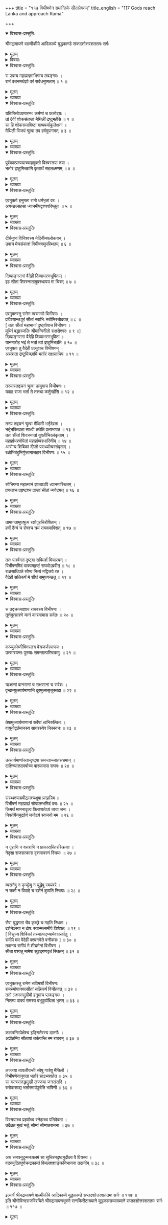 +++
title = "११७ विभीषणेन रामान्तिके सीताप्रेषणम्"
title_english = "117 Gods reach Lanka and approach Rama"

+++

<details open><summary>विश्वास-प्रस्तुतिः</summary>

श्रीमद्रामायणे वाल्मीकीये आदिकाव्ये युद्धकाण्डे सप्तदशोत्तरशततमः सर्गः
</details>

<details><summary>मूलम्</summary>

श्रीमद्रामायणे वाल्मीकीये आदिकाव्ये युद्धकाण्डे सप्तदशोत्तरशततमः सर्गः
</details>

<details><summary>विषयाः</summary>

हनुमन्मुखात्सीतायाः स्वमुखावलोकनाभिलाषंनिवेदितेनरामेण विभीषणंप्रति स्नातालंकृतायाः सीतायाः स्वसमीपनयनचोदना ॥ १ ॥ विभीषणेन सीतायाः शिबिकारोपणेनरामसमीपप्रापणावसरे सरणिगतवानरगणदूरापसारणे तंप्रतिरामेण सरोषोपालम्भं पादचारेणसीतानयनचोदना ॥ २ ॥ तथासमागतयासीतया सुहृद्गणमध्यगत श्रीरामचन्द्रमुखावलोकनेन हर्षाधिगमः ॥ ३ ॥

</details>

<details open><summary>विश्वास-प्रस्तुतिः</summary>

स उवाच महाप्राज्ञमभिगम्य लवङ्गमः ।  
रामं वचनमर्थज्ञो वरं सर्वधनुष्मताम् ॥ १ ॥
</details>

<details><summary>मूलम्</summary>

स उवाच महाप्राज्ञमभिगम्य लवङ्गमः ।  
रामं वचनमर्थज्ञो वरं सर्वधनुष्मताम् ॥ १ ॥
</details>

<details><summary>व्याख्या</summary>

अथ सीतानयनं स उवाचेत्यादि ॥ १ ॥
</details>

<details open><summary>विश्वास-प्रस्तुतिः</summary>

यन्निमित्तोऽयमारम्भः कर्मणां च फलोदयः ।  
तां देवीं शोकसंतप्तां मैथिलीं द्रष्टुमर्हसि ॥ २ ॥  
सा हि शोकसमाविष्टा बाष्पपर्याकुलेक्षणा ।  
मैथिली विजयं श्रुत्वा तव हर्षमुपागमत् ॥ ३ ॥
</details>

<details><summary>मूलम्</summary>

यन्निमित्तोऽयमारम्भः कर्मणां च फलोदयः ।  
तां देवीं शोकसंतप्तां मैथिलीं द्रष्टुमर्हसि ॥ २ ॥  
सा हि शोकसमाविष्टा बाष्पपर्याकुलेक्षणा ।  
मैथिली विजयं श्रुत्वा तव हर्षमुपागमत् ॥ ३ ॥
</details>

<details><summary>व्याख्या</summary>

आरम्भः उद्योगः । कर्मणां सेतुबन्धादिव्यापाराणां । फलोदयः रावणविजयश्च यन्निमित्तः यस्याः सीताया लाभार्थः । तां द्रष्टुमर्हसि ॥ २ – ३ ॥
</details>

<details open><summary>विश्वास-प्रस्तुतिः</summary>

पूर्वकात्प्रत्ययाच्चाहमुक्तो विश्वस्तया तया ।  
भर्तारं द्रष्टुमिच्छामि कृतार्थं सहलक्ष्मणम् ॥ ४ ॥
</details>

<details><summary>मूलम्</summary>

पूर्वकात्प्रत्ययाच्चाहमुक्तो विश्वस्तया तया ।  
भर्तारं द्रष्टुमिच्छामि कृतार्थं सहलक्ष्मणम् ॥ ४ ॥
</details>

<details><summary>व्याख्या</summary>

पूर्वकात् पूर्वोत्पन्नात् । प्रत्ययात् विश्वासात् ॥ ४ ॥
</details>

<details open><summary>विश्वास-प्रस्तुतिः</summary>

एवमुक्तो हनुमता रामो धर्मभृतां वरः ।  
अगच्छत्सहसा ध्यानमीषद्वाष्पपरिप्लुतः ॥ ५ ॥
</details>

<details><summary>मूलम्</summary>

एवमुक्तो हनुमता रामो धर्मभृतां वरः ।  
अगच्छत्सहसा ध्यानमीषद्वाष्पपरिप्लुतः ॥ ५ ॥
</details>

<details><summary>व्याख्या</summary>

रामः ईषद्वाष्पपरिप्लुतः सन् सहसा ध्यानमागच्छत् । रावणभवनोषितसीतापरिग्रहे महान् लोकापवादो भवेत् निर्दोषायास्तस्याः परित्यागे महान् दोषः स्यादित्येवं कार्यदौरथ्यात् किं कर्तव्यमिति चिन्तयामासेत्यर्थः ॥ ५ ॥
</details>

<details open><summary>विश्वास-प्रस्तुतिः</summary>

दीर्घमुष्णं विनिश्वस्य मेदिनीमवलोकयन् ।  
उवाच मेघसंकाशं विभीषणमुपस्थितम् ॥ ६ ॥
</details>

<details><summary>मूलम्</summary>

दीर्घमुष्णं विनिश्वस्य मेदिनीमवलोकयन् ।  
उवाच मेघसंकाशं विभीषणमुपस्थितम् ॥ ६ ॥
</details>

<details><summary>व्याख्या</summary>

निःश्वासदैर्येण चिन्तादैर्घ्यं गृह्यते । औष्ण्येन कथं क्लिष्टां तां पुनः क्लेशयिष्यामीत्यन्तस्तापो व्यज्यते । भूमिं समवलोकयन्निति चिन्तापारवश्याभिनयः । मेघसंकाशमित्यनेन सीतानयने कृतत्वरत्वमुच्यते ॥ ६ ॥
</details>

<details open><summary>विश्वास-प्रस्तुतिः</summary>

दिव्याङ्गरागां वैदेहीं दिव्याभरणभूषिताम् ।  
इह सीतां शिरस्नातामुपस्थापय मा चिरम् ॥ ७ ॥
</details>

<details><summary>मूलम्</summary>

दिव्याङ्गरागां वैदेहीं दिव्याभरणभूषिताम् ।  
इह सीतां शिरस्नातामुपस्थापय मा चिरम् ॥ ७ ॥
</details>

<details><summary>व्याख्या</summary>

दिव्याङ्गरागामिति । अलंकृत्यानयनादेशः उत्तरकालिकपरुषभाषणार्हताप्रतिपादनाय । नहि तादृशदशापन्नां दीनां परुषं भाषितुं युज्यते । तच्च तस्या न परित्यागार्थं किंतु चतुर्मुखादिदेवतामुखेन तस्याः पातिव्रत्यं ख्यापयितुं । मा चिरं बिलम्बो न कार्य इत्यर्थः ॥ ७ ॥
</details>

<details open><summary>विश्वास-प्रस्तुतिः</summary>

एवमुक्तस्तु रामेण त्वरमाणो विभीषणः ।  
प्रविश्यान्तःपुरं सीतां स्वाभिः स्त्रीभिरचोदयत् ॥ ८ ॥  
\[ ततः सीतां महाभागां दृष्ट्वोवाच विभीषणः ।  
मूर्ध्नि बद्धाञ्जलिः श्रीमान्विनीतो राक्षसेश्वरः ॥ ९ ॥\]  
दिव्याङ्गरागा वैदेहि दिव्याभरणभूषिता ।  
यानमारोह भद्रं ते भर्ता त्वां द्रष्टुमिच्छति ॥ १० ॥  
एवमुक्ता तु वैदेही प्रत्युवाच विभीषणम् ।  
अस्त्राता द्रष्टुमिच्छामि भर्तारं राक्षसाधिप ॥ ११ ॥
</details>

<details><summary>मूलम्</summary>

एवमुक्तस्तु रामेण त्वरमाणो विभीषणः ।  
प्रविश्यान्तःपुरं सीतां स्वाभिः स्त्रीभिरचोदयत् ॥ ८ ॥  
\[ ततः सीतां महाभागां दृष्ट्वोवाच विभीषणः ।  
मूर्ध्नि बद्धाञ्जलिः श्रीमान्विनीतो राक्षसेश्वरः ॥ ९ ॥\]  
दिव्याङ्गरागा वैदेहि दिव्याभरणभूषिता ।  
यानमारोह भद्रं ते भर्ता त्वां द्रष्टुमिच्छति ॥ १० ॥  
एवमुक्ता तु वैदेही प्रत्युवाच विभीषणम् ।  
अस्त्राता द्रष्टुमिच्छामि भर्तारं राक्षसाधिप ॥ ११ ॥
</details>

<details><summary>व्याख्या</summary>

एवमित्यादिश्लोकद्वयमेकान्वयं । स्वाभिः स्त्रीभिरचोदयत् निजस्त्रीमुखेनाचोदयत् ॥ ८-११ ॥
</details>

<details open><summary>विश्वास-प्रस्तुतिः</summary>

तस्यास्तद्वचनं श्रुत्वा प्रत्युवाच विभीषणः ।  
यदाह राजा भर्ता ते तत्तथा कर्तुमर्हसि ॥ १२ ॥
</details>

<details><summary>मूलम्</summary>

तस्यास्तद्वचनं श्रुत्वा प्रत्युवाच विभीषणः ।  
यदाह राजा भर्ता ते तत्तथा कर्तुमर्हसि ॥ १२ ॥
</details>

<details><summary>व्याख्या</summary>

प्रत्युवाच स्त्रीमुखेनेति शेषः । यथानियोगं कर्तव्यत्वे हेतुद्वयम् – राजा भर्तेति ॥ १२ ॥
</details>

<details open><summary>विश्वास-प्रस्तुतिः</summary>

तस्य तद्वचनं श्रुत्वा मैथिली भर्तृदेवता ।  
भर्तृभक्तिव्रता साध्वी तथेति प्रत्यभाषत ॥ १३ ॥  
ततः सीतां शिरःस्नातां युवतीभिरलंकृताम् ।  
महार्हाभरणोपेतां महार्हाम्बरधारिणीम् ॥ १४ ॥  
आरोग्य शिबिकां दीप्तों परार्ध्याम्बरसंवृताम् ।  
रक्षोभिर्बहुभिर्गुप्तामाजहार विभीषणः ॥ १५ ॥
</details>

<details><summary>मूलम्</summary>

तस्य तद्वचनं श्रुत्वा मैथिली भर्तृदेवता ।  
भर्तृभक्तिव्रता साध्वी तथेति प्रत्यभाषत ॥ १३ ॥  
ततः सीतां शिरःस्नातां युवतीभिरलंकृताम् ।  
महार्हाभरणोपेतां महार्हाम्बरधारिणीम् ॥ १४ ॥  
आरोग्य शिबिकां दीप्तों परार्ध्याम्बरसंवृताम् ।  
रक्षोभिर्बहुभिर्गुप्तामाजहार विभीषणः ॥ १५ ॥
</details>

<details><summary>व्याख्या</summary>

अङ्गीकारेहेतुद्वयं भर्तृदेवता भर्तृभक्तिप्रतेति ॥ १३ – १५ ॥
</details>

<details open><summary>विश्वास-प्रस्तुतिः</summary>

सोभिगम्य महात्मानं ज्ञात्वाऽपि ध्यानमास्थितम् ।  
प्रणतश्च प्रहृष्टश्च प्राप्तां सीतां न्यवेदयत् ॥ १६ ॥
</details>

<details><summary>मूलम्</summary>

सोभिगम्य महात्मानं ज्ञात्वाऽपि ध्यानमास्थितम् ।  
प्रणतश्च प्रहृष्टश्च प्राप्तां सीतां न्यवेदयत् ॥ १६ ॥
</details>

<details><summary>व्याख्या</summary>

ज्ञात्वापि विभीषणागमनं विदित्वापि । अनेन चिन्तानुवृत्तिरुक्ता ॥ १६ ॥
</details>

<details open><summary>विश्वास-प्रस्तुतिः</summary>

तामागतामुपश्रुत्य रक्षोगृहचिरोषिताम् ।  
हर्षो दैन्यं च रोषश्च त्रयं राघवमाविशत् ॥ १७ ॥
</details>

<details><summary>मूलम्</summary>

तामागतामुपश्रुत्य रक्षोगृहचिरोषिताम् ।  
हर्षो दैन्यं च रोषश्च त्रयं राघवमाविशत् ॥ १७ ॥
</details>

<details><summary>व्याख्या</summary>

तामिति । रावणवधपूर्वकसीतागमेन हर्षः । रावणभवनोषितत्वेन दैन्यं रोषश्च । अत्र रोषो भाविशपथोपयोगित्वादारोपित इति द्रष्टव्यम् ॥ १७ ॥
</details>

<details open><summary>विश्वास-प्रस्तुतिः</summary>

ततः पार्श्वगतं दृष्ट्वा सविमर्शं विचारयन् ।  
विभीषणमिदं वाक्यमहृष्टं राघवोऽब्रवीत् ॥ १८ ॥  
राक्षसाधिपते सौम्य नित्यं मद्विजये रत ।  
वैदेही सन्निकर्षं मे शीघ्रं समुपगच्छतु ॥ १९ ॥
</details>

<details><summary>मूलम्</summary>

ततः पार्श्वगतं दृष्ट्वा सविमर्शं विचारयन् ।  
विभीषणमिदं वाक्यमहृष्टं राघवोऽब्रवीत् ॥ १८ ॥  
राक्षसाधिपते सौम्य नित्यं मद्विजये रत ।  
वैदेही सन्निकर्षं मे शीघ्रं समुपगच्छतु ॥ १९ ॥
</details>

<details><summary>व्याख्या</summary>

सविमर्शं विचारयन् सवितर्क चिन्तयन् । अष्टमिति क्रियाविशेषणं शेषणं वा ॥ १८-१९ ॥
</details>

<details open><summary>विश्वास-प्रस्तुतिः</summary>

स तद्वचनमाज्ञाय राघवस्य विभीषणः ।  
तूर्णमुत्सारणे यत्नं कारयामास सर्वतः ॥ २० ॥
</details>

<details><summary>मूलम्</summary>

स तद्वचनमाज्ञाय राघवस्य विभीषणः ।  
तूर्णमुत्सारणे यत्नं कारयामास सर्वतः ॥ २० ॥
</details>

<details><summary>व्याख्या</summary>

उत्सारणे जननिवारणे ॥ २० ॥
</details>

<details open><summary>विश्वास-प्रस्तुतिः</summary>

कञ्चुकोष्णीषिणस्तत्र वेत्रजर्जरपाणयः ।  
उत्सारयन्तः पुरुषाः समन्तात्परिचक्रमुः ॥ २१ ॥
</details>

<details><summary>मूलम्</summary>

कञ्चुकोष्णीषिणस्तत्र वेत्रजर्जरपाणयः ।  
उत्सारयन्तः पुरुषाः समन्तात्परिचक्रमुः ॥ २१ ॥
</details>

<details><summary>व्याख्या</summary>

कञ्चुकेति । कञ्चुकं वारबाणं । उष्णीषं शिरोवेष्टनं । वेत्रेण जर्जराः सदावलम्बनजनितपारुष्याः पाणयो येषां ते ॥ २१ ॥
</details>

<details open><summary>विश्वास-प्रस्तुतिः</summary>

ऋक्षाणां वानराणां च राक्षसानां च सर्वशः ।  
वृन्दान्युत्सार्यमाणानि दूरमुत्ससृजुस्तदा ॥ २२ ॥
</details>

<details><summary>मूलम्</summary>

ऋक्षाणां वानराणां च राक्षसानां च सर्वशः ।  
वृन्दान्युत्सार्यमाणानि दूरमुत्ससृजुस्तदा ॥ २२ ॥
</details>

<details><summary>व्याख्या</summary>

उत्ससृजुः अपचक्रमुः ॥ २२ ॥
</details>

<details open><summary>विश्वास-प्रस्तुतिः</summary>

तेषामुत्सार्यमाणानां सर्वेषां ध्वनिरुत्थितः ।  
वायुनोद्वर्तमानस्य सागरस्येव निस्स्वनः ॥ २३ ॥
</details>

<details><summary>मूलम्</summary>

तेषामुत्सार्यमाणानां सर्वेषां ध्वनिरुत्थितः ।  
वायुनोद्वर्तमानस्य सागरस्येव निस्स्वनः ॥ २३ ॥
</details>

<details><summary>व्याख्या</summary>

उद्वर्तमानस्य उज्जृम्भमाणस्य ॥ २३ ॥
</details>

<details open><summary>विश्वास-प्रस्तुतिः</summary>

उत्सार्यमाणांस्तान्दृष्ट्वा समन्ताज्जातसंभ्रमान् ।  
दाक्षिण्यात्तदमर्षाच्च वारयामास राघवः ॥ २४ ॥
</details>

<details><summary>मूलम्</summary>

उत्सार्यमाणांस्तान्दृष्ट्वा समन्ताज्जातसंभ्रमान् ।  
दाक्षिण्यात्तदमर्षाच्च वारयामास राघवः ॥ २४ ॥
</details>

<details><summary>व्याख्या</summary>

दाक्षिण्यात् वानरेषुदाक्षिण्यात् । अमर्षात् उत्सारणासहनात् ॥ २४ ॥
</details>

<details open><summary>विश्वास-प्रस्तुतिः</summary>

संरब्धश्चाब्रवीद्रामश्चक्षुषा प्रदहन्निव ॥  
विभीषणं महाप्राज्ञं सोपालम्भमिदं वचः ॥ २५ ॥  
किमर्थं मामनादृत्य क्लिश्यतेऽयं त्वया जनः ।  
निवर्तयैनमुद्योगं जनोऽयं स्वजनो मम ॥ २६ ॥
</details>

<details><summary>मूलम्</summary>

संरब्धश्चाब्रवीद्रामश्चक्षुषा प्रदहन्निव ॥  
विभीषणं महाप्राज्ञं सोपालम्भमिदं वचः ॥ २५ ॥  
किमर्थं मामनादृत्य क्लिश्यतेऽयं त्वया जनः ।  
निवर्तयैनमुद्योगं जनोऽयं स्वजनो मम ॥ २६ ॥
</details>

<details><summary>व्याख्या</summary>

चक्षुषा प्रदहन्निवेति लोचनाभ्यां पिबन्निवेत्युक्तादरपात्रभूतस्य विभीषणस्यैवं विधदर्शनविषयताकरणं स्वजननिग्रहासहिष्णुत्वात् । सीताविषयसमारोपितरोषविशेषाद्वा ॥ २५-२६ ॥
</details>

<details open><summary>विश्वास-प्रस्तुतिः</summary>

न गृहाणि न वस्त्राणि न प्राकारास्तिरस्क्रियाः ।  
नेदृशा राजसत्कारा वृत्तमावरणं स्त्रियाः ॥ २७ ॥
</details>

<details><summary>मूलम्</summary>

न गृहाणि न वस्त्राणि न प्राकारास्तिरस्क्रियाः ।  
नेदृशा राजसत्कारा वृत्तमावरणं स्त्रियाः ॥ २७ ॥
</details>

<details><summary>व्याख्या</summary>

तिरस्क्रियाः तिरस्करिण्यः । राजसत्काराः उत्सारणादिकं । वृतं आचारः ॥ २७ ॥
</details>

<details open><summary>विश्वास-प्रस्तुतिः</summary>

व्यसनेषु न कृच्छ्रेषु न युद्धेषु स्वयंवरे ।  
न क्रतौ न विवाहे च दर्शनं दुष्यति स्त्रियाः ॥ २८ ॥
</details>

<details><summary>मूलम्</summary>

व्यसनेषु न कृच्छ्रेषु न युद्धेषु स्वयंवरे ।  
न क्रतौ न विवाहे च दर्शनं दुष्यति स्त्रियाः ॥ २८ ॥
</details>

<details><summary>व्याख्या</summary>

व्यसनेषु इष्टजनवियोगेषु । कृच्छ्रेषु राज्यक्षोभादिषु । युद्धे युद्धभूमौ ॥ २८ ॥
</details>

<details open><summary>विश्वास-प्रस्तुतिः</summary>

सैषा युद्धगता चैव कृच्छ्रे च महति स्थिता ।  
दर्शनेऽस्या न दोषः स्यान्मत्समीपे विशेषतः ॥ २९ ॥  
\[ विसृज्य शिबिकां तस्मात्पद्भ्यामेवापसर्पतु ।  
समीपे मम वैदेहीं पश्यन्त्वेते वनौकसः \] ॥ ३० ॥  
तदानय समीपं मे शीघ्रमेनां विभीषण ।  
सीता पश्यतु मामेषा सुहृद्गणवृतं स्थितम् ॥ ३१ ॥
</details>

<details><summary>मूलम्</summary>

सैषा युद्धगता चैव कृच्छ्रे च महति स्थिता ।  
दर्शनेऽस्या न दोषः स्यान्मत्समीपे विशेषतः ॥ २९ ॥  
\[ विसृज्य शिबिकां तस्मात्पद्भ्यामेवापसर्पतु ।  
समीपे मम वैदेहीं पश्यन्त्वेते वनौकसः \] ॥ ३० ॥  
तदानय समीपं मे शीघ्रमेनां विभीषण ।  
सीता पश्यतु मामेषा सुहृद्गणवृतं स्थितम् ॥ ३१ ॥
</details>

<details><summary>व्याख्या</summary>

कृच्छ्रे वक्ष्यमाणाग्निप्रवेशे ॥ २९ – ३१ ॥
</details>

<details open><summary>विश्वास-प्रस्तुतिः</summary>

एवमुक्तस्तु रामेण सविमर्शो विभीषणः ।  
रामस्योपानयत्सीतां सन्निकर्षं विनीतवत् ॥ ३२ ॥  
ततो लक्ष्मणसुग्रीवौ हनुमांच प्लवङ्गमः ।  
निशम्य वाक्यं रामस्य बभूवुर्व्यथिता भृशम् ॥ ३३ ॥
</details>

<details><summary>मूलम्</summary>

एवमुक्तस्तु रामेण सविमर्शो विभीषणः ।  
रामस्योपानयत्सीतां सन्निकर्षं विनीतवत् ॥ ३२ ॥  
ततो लक्ष्मणसुग्रीवौ हनुमांच प्लवङ्गमः ।  
निशम्य वाक्यं रामस्य बभूवुर्व्यथिता भृशम् ॥ ३३ ॥
</details>

<details><summary>व्याख्या</summary>

सविमर्शः कृच्छ्रशब्दप्रयोगात्साशङ्कः ॥ ३२-३३ ॥
</details>

<details open><summary>विश्वास-प्रस्तुतिः</summary>

कलत्रनिरपेक्षैश्च इङ्गितैरस्य दारुणैः ।  
अप्रीतमिव सीतायां तर्कयन्ति स्म राघवम् ॥ ३४ ॥
</details>

<details><summary>मूलम्</summary>

कलत्रनिरपेक्षैश्च इङ्गितैरस्य दारुणैः ।  
अप्रीतमिव सीतायां तर्कयन्ति स्म राघवम् ॥ ३४ ॥
</details>

<details><summary>व्याख्या</summary>

व्यथायां हेतुमाह—कलत्रेति ॥ ३४ ॥
</details>

<details open><summary>विश्वास-प्रस्तुतिः</summary>

लज्जया त्ववलीयन्ती स्वेषु गात्रेषु मैथिली ।  
विभीषणेनानुगता भर्तारं साऽभ्यवर्तत ॥ ३५ ॥  
सा वस्त्रसंरुद्धमुखी लज्जया जनसंसदि ।  
रुरोदासाद्य भर्तारमार्यपुत्रेति भाषिणी ॥ ३६ ॥
</details>

<details><summary>मूलम्</summary>

लज्जया त्ववलीयन्ती स्वेषु गात्रेषु मैथिली ।  
विभीषणेनानुगता भर्तारं साऽभ्यवर्तत ॥ ३५ ॥  
सा वस्त्रसंरुद्धमुखी लज्जया जनसंसदि ।  
रुरोदासाद्य भर्तारमार्यपुत्रेति भाषिणी ॥ ३६ ॥
</details>

<details><summary>व्याख्या</summary>

अवलीयन्ती संकुचन्ती ॥ ३५-३६ ॥
</details>

<details open><summary>विश्वास-प्रस्तुतिः</summary>

विस्मयाच्च प्रहर्षाच्च स्नेहाच्च पतिदेवता ।  
उदैक्षत मुखं भर्तुः सौम्यं सौम्यतरानना ॥ ३७ ॥
</details>

<details><summary>मूलम्</summary>

विस्मयाच्च प्रहर्षाच्च स्नेहाच्च पतिदेवता ।  
उदैक्षत मुखं भर्तुः सौम्यं सौम्यतरानना ॥ ३७ ॥
</details>

<details><summary>व्याख्या</summary>

विस्मयात् अघटितरामपुनदर्शनाद्विस्मयः । प्रियस्य दर्शनेन प्रहर्षः । स्नेहः स्वाभाविकः । उदीक्षणकालिकमुखप्रसादमाह – सौम्येति ॥ ३७ ॥
</details>

<details open><summary>विश्वास-प्रस्तुतिः</summary>

अथ समपनुदून्मनःक्लमं सा सुचिरमदृष्टमुदीक्ष्य वै प्रियस्य ।  
वदनमुदितपूर्णचन्द्रकान्तं विमलशशाङ्कनिभानना तदानीम् ॥ ३८ ॥
</details>

<details><summary>मूलम्</summary>

अथ समपनुदून्मनःक्लमं सा सुचिरमदृष्टमुदीक्ष्य वै प्रियस्य ।  
वदनमुदितपूर्णचन्द्रकान्तं विमलशशाङ्कनिभानना तदानीम् ॥ ३८ ॥
</details>

<details><summary>व्याख्या</summary>

उदितपूर्णचन्द्रेत्यनेन कोपरक्तत्वमुक्तं । विमलशशाङ्केत्यनेन उत्तरकालिकक्षयः सूच्यते ॥ ३८ ॥
</details>

<details open><summary>विश्वास-प्रस्तुतिः</summary>

इत्यार्षे श्रीमद्रामायणे वाल्मीकीये आदिकाव्ये युद्धकाण्डे सप्तदशोत्तरशततमः सर्गः ॥ ११७ ॥  
इति श्रीगोविन्दराजविरचिते श्रीमद्रामायणभूषणे रत्नकिरीटाख्याने युद्धकाण्डव्याख्याने सप्तदशोत्तरशततमः सर्गः ॥ ११७ ॥
</details>

<details><summary>मूलम्</summary>

इत्यार्षे श्रीमद्रामायणे वाल्मीकीये आदिकाव्ये युद्धकाण्डे सप्तदशोत्तरशततमः सर्गः ॥ ११७ ॥  
इति श्रीगोविन्दराजविरचिते श्रीमद्रामायणभूषणे रत्नकिरीटाख्याने युद्धकाण्डव्याख्याने सप्तदशोत्तरशततमः सर्गः ॥ ११७ ॥
</details>

